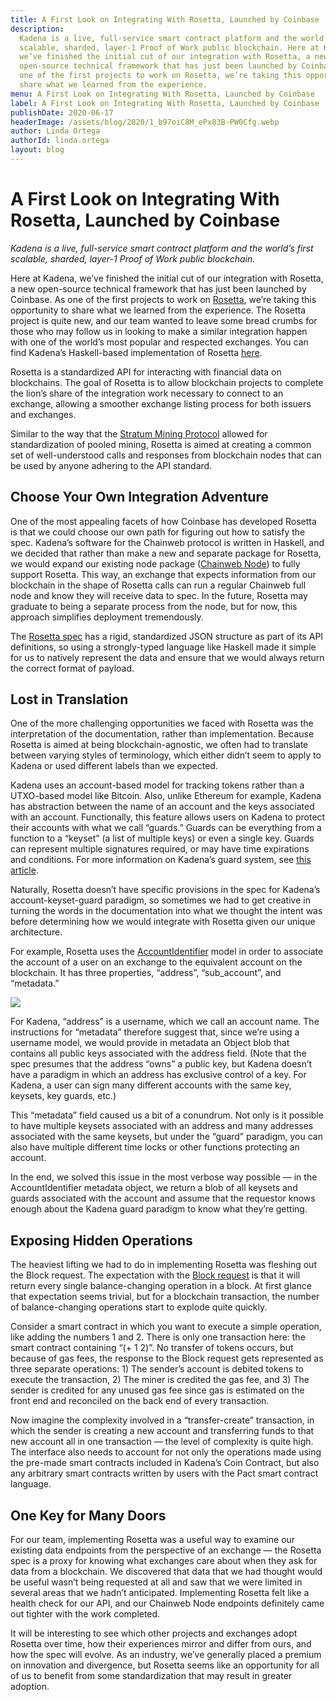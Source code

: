 ```yaml
---
title: A First Look on Integrating With Rosetta, Launched by Coinbase
description:
  Kadena is a live, full-service smart contract platform and the world’s first
  scalable, sharded, layer-1 Proof of Work public blockchain. Here at Kadena,
  we’ve finished the initial cut of our integration with Rosetta, a new
  open-source technical framework that has just been launched by Coinbase. As
  one of the first projects to work on Rosetta, we’re taking this opportunity to
  share what we learned from the experience.
menu: A First Look on Integrating With Rosetta, Launched by Coinbase
label: A First Look on Integrating With Rosetta, Launched by Coinbase
publishDate: 2020-06-17
headerImage: /assets/blog/2020/1_b97oiC8M_ePx83B-PW0Cfg.webp
author: Linda Ortega
authorId: linda.ortega
layout: blog
---
```


# A First Look on Integrating With Rosetta, Launched by Coinbase

_Kadena is a live, full-service smart contract platform and the world’s first
scalable, sharded, layer-1 Proof of Work public blockchain._

Here at Kadena, we’ve finished the initial cut of our integration with Rosetta,
a new open-source technical framework that has just been launched by Coinbase.
As one of the first projects to work on [Rosetta](https://www.rosetta-api.org),
we’re taking this opportunity to share what we learned from the experience. The
Rosetta project is quite new, and our team wanted to leave some bread crumbs for
those who may follow us in looking to make a similar integration happen with one
of the world’s most popular and respected exchanges. You can find Kadena’s
Haskell-based implementation of Rosetta
[here](https://github.com/kadena-io/rosetta).

Rosetta is a standardized API for interacting with financial data on
blockchains. The goal of Rosetta is to allow blockchain projects to complete the
lion’s share of the integration work necessary to connect to an exchange,
allowing a smoother exchange listing process for both issuers and exchanges.

Similar to the way that the
[Stratum Mining Protocol](https://en.bitcoin.it/wiki/Stratum_mining_protocol)
allowed for standardization of pooled mining, Rosetta is aimed at creating a
common set of well-understood calls and responses from blockchain nodes that can
be used by anyone adhering to the API standard.

## Choose Your Own Integration Adventure

One of the most appealing facets of how Coinbase has developed Rosetta is that
we could choose our own path for figuring out how to satisfy the spec. Kadena’s
software for the Chainweb protocol is written in Haskell, and we decided that
rather than make a new and separate package for Rosetta, we would expand our
existing node package
([Chainweb Node](https://github.com/kadena-io/chainweb-node)) to fully support
Rosetta. This way, an exchange that expects information from our blockchain in
the shape of Rosetta calls can run a regular Chainweb full node and know they
will receive data to spec. In the future, Rosetta may graduate to being a
separate process from the node, but for now, this approach simplifies deployment
tremendously.

The [Rosetta spec](https://djr6hkgq2tjcs.cloudfront.net/docs/Introduction.html)
has a rigid, standardized JSON structure as part of its API definitions, so
using a strongly-typed language like Haskell made it simple for us to natively
represent the data and ensure that we would always return the correct format of
payload.

## Lost in Translation

One of the more challenging opportunities we faced with Rosetta was the
interpretation of the documentation, rather than implementation. Because Rosetta
is aimed at being blockchain-agnostic, we often had to translate between varying
styles of terminology, which either didn’t seem to apply to Kadena or used
different labels than we expected.

Kadena uses an account-based model for tracking tokens rather than a UTXO-based
model like Bitcoin. Also, unlike Ethereum for example, Kadena has abstraction
between the name of an account and the keys associated with an account.
Functionally, this feature allows users on Kadena to protect their accounts with
what we call “guards.” Guards can be everything from a function to a “keyset” (a
list of multiple keys) or even a single key. Guards can represent multiple
signatures required, or may have time expirations and conditions. For more
information on Kadena’s guard system, see
[this article](/blogchain/2020/beginners-guide-to-kadena-accounts-keysets-2020-01-14).

Naturally, Rosetta doesn’t have specific provisions in the spec for Kadena’s
account-keyset-guard paradigm, so sometimes we had to get creative in turning
the words in the documentation into what we thought the intent was before
determining how we would integrate with Rosetta given our unique architecture.

For example, Rosetta uses the
[AccountIdentifier](https://djr6hkgq2tjcs.cloudfront.net/docs/models/AccountIdentifier.html)
model in order to associate the account of a user on an exchange to the
equivalent account on the blockchain. It has three properties, “address”,
“sub_account”, and “metadata.”

![](/assets/blog/2020/0_tl-c2db-uvN8MOXf.png)

For Kadena, “address” is a username, which we call an account name. The
instructions for “metadata” therefore suggest that, since we’re using a username
model, we would provide in metadata an Object blob that contains all public keys
associated with the address field. (Note that the spec presumes that the address
“owns” a public key, but Kadena doesn’t have a paradigm in which an address has
exclusive control of a key. For Kadena, a user can sign many different accounts
with the same key, keysets, key guards, etc.)

This “metadata” field caused us a bit of a conundrum. Not only is it possible to
have multiple keysets associated with an address and many addresses associated
with the same keysets, but under the “guard” paradigm, you can also have
multiple different time locks or other functions protecting an account.

In the end, we solved this issue in the most verbose way possible — in the
AccountIdentifier metadata object, we return a blob of all keysets and guards
associated with the account and assume that the requestor knows enough about the
Kadena guard paradigm to know what they’re getting.

## Exposing Hidden Operations

The heaviest lifting we had to do in implementing Rosetta was fleshing out the
Block request. The expectation with the
[Block request](https://djr6hkgq2tjcs.cloudfront.net/docs/BlockApi.html) is that
it will return every single balance-changing operation in a block. At first
glance that expectation seems trivial, but for a blockchain transaction, the
number of balance-changing operations start to explode quite quickly.

Consider a smart contract in which you want to execute a simple operation, like
adding the numbers 1 and 2. There is only one transaction here: the smart
contract containing “(+ 1 2)”. No transfer of tokens occurs, but because of gas
fees, the response to the Block request gets represented as three separate
operations: 1) The sender’s account is debited tokens to execute the
transaction, 2) The miner is credited the gas fee, and 3) The sender is credited
for any unused gas fee since gas is estimated on the front end and reconciled on
the back end of every transaction.

Now imagine the complexity involved in a “transfer-create” transaction, in which
the sender is creating a new account and transferring funds to that new account
all in one transaction — the level of complexity is quite high. The interface
also needs to account for not only the operations made using the pre-made smart
contracts included in Kadena’s Coin Contract, but also any arbitrary smart
contracts written by users with the Pact smart contract language.

## One Key for Many Doors

For our team, implementing Rosetta was a useful way to examine our existing data
endpoints from the perspective of an exchange — the Rosetta spec is a proxy for
knowing what exchanges care about when they ask for data from a blockchain. We
discovered that data that we had thought would be useful wasn’t being requested
at all and saw that we were limited in several areas that we hadn’t anticipated.
Implementing Rosetta felt like a health check for our API, and our Chainweb Node
endpoints definitely came out tighter with the work completed.

It will be interesting to see which other projects and exchanges adopt Rosetta
over time, how their experiences mirror and differ from ours, and how the spec
will evolve. As an industry, we’ve generally placed a premium on innovation and
divergence, but Rosetta seems like an opportunity for all of us to benefit from
some standardization that may result in greater adoption.
